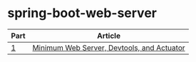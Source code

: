 # spring-boot-web-server

| Part                     | Article                                        |
| ---                      | ---                                            |
| [1](tree/master/part-01) | [Minimum Web Server, Devtools, and Actuator]() |
